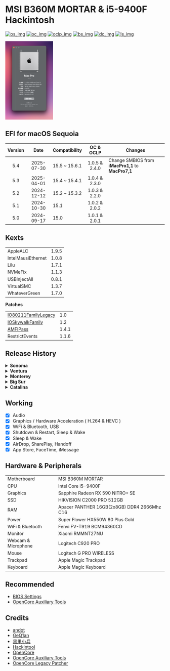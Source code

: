 <!---  Update the following   -->

[os_img]: https://img.shields.io/badge/macOS-15.6.1-6D67E4
[os_link]: https://developer.apple.com/documentation/macos-release-notes/macos-15_6-release-notes

[oc_img]: https://img.shields.io/badge/OpenCore-1.0.5-519872
[oc_link]: https://github.com/acidanthera/OpenCorePkg/releases/tag/1.0.5

[oclp_img]: https://img.shields.io/badge/OpenCore_Legacy_Patcher-2.4.0-blue
[oclp_link]: https://github.com/dortania/OpenCore-Legacy-Patcher/releases/tag/2.4.0

[bs_img]: https://img.shields.io/badge/BIOS-7B23v1D-yellow
[bs_link]: https://www.msi.com/Motherboard/B360M-MORTAR/support


[dc_img]: https://img.shields.io/badge/docs-%E4%B8%AD%E6%96%87-red
[dc_link]: https://zzzm.github.io/2020/07/24/hackintosh/

[ls_img]: https://img.shields.io/github/license/ZzzM/Hackintosh-MSI-B360M-MORTAR
[ls_link]: https://raw.githubusercontent.com/ZzzM/Hackintosh-MSI-B360M-MORTAR/master/LICENSE

<!---  Features  -->
<!--- 5.4: 1️⃣ Change iMacPro1,1 to MacPro7,1, 2️⃣ Change ACPI -->
<!--- 5.1: 1️⃣ Update config.plist, 2️⃣ Add RestrictEvents -->
<!--- 5.0: Upgrade BIOS from 7B23v1A to version 7B23v1D -->
<!--- 4.6.1: Use stable version of Kexts -->
# MSI B360M MORTAR & i5-9400F Hackintosh

[![os_img]][os_link]
[![oc_img]][oc_link]
[![oclp_img]][oclp_link]
[![bs_img]][bs_link]
[![dc_img]][dc_link]
[![ls_img]][ls_link]


<img src="Assets/sys.png" width="30%">

## EFI for macOS Sequoia

| Version  |  Date      | Compatibility     | OC & OCLP      | Changes         |
| :------: | :--------: | ----------------- | :------------: | --------------- |
| 5.4      | 2025-07-30 | 15.5 ~ 15.6.1     | 1.0.5 & 2.4.0  | Change SMBIOS from **iMacPro1,1** to **MacPro7,1** |
| 5.3      | 2025-04-01 | 15.4 ~ 15.4.1     | 1.0.4 & 2.3.0  |                 |
| 5.2      | 2024-12-12 | 15.2 ~ 15.3.2     | 1.0.3 & 2.2.0  |                 |
| 5.1      | 2024-10-30 | 15.1              | 1.0.2 & 2.0.2  |                 |
| 5.0      | 2024-09-17 | 15.0              | 1.0.1 & 2.0.1  |                 |


## Kexts

<table>
    <tr>
      <td>AppleALC</td>
      <td>1.9.5</td>
    </tr>
    <tr>
      <td>IntelMausiEthernet</td>
      <td>1.0.8</td>
    </tr>
    <tr>
      <td>Lilu</td>
      <td>1.7.1</td>
    </tr>
    <tr>
      <td>NVMeFix</td>
      <td>1.1.3</td>
    </tr>
    <tr>
      <td>USBInjectAll</td>
      <td>0.8.1</td>
    </tr>
    <tr>
      <td>VirtualSMC</td>
      <td>1.3.7</td>
    </tr>
    <tr>
      <td>WhateverGreen</td>
      <td>1.7.0</td>
    </tr>
</table>

**Patches**

<table>
    <tr>
      <td><a href='https://github.com/dortania/OpenCore-Legacy-Patcher/blob/main/payloads/Kexts/Wifi/IO80211FamilyLegacy-v1.0.0.zip'>IO80211FamilyLegacy</a></td>
      <td>1.0</td>
    </tr>
    <tr>
      <td><a href='https://github.com/dortania/OpenCore-Legacy-Patcher/blob/main/payloads/Kexts/Wifi/IOSkywalkFamily-v1.2.0.zip'>IOSkywalkFamily</a></td>
      <td>1.2</td>
    </tr>
    <tr>
      <td><a href='https://github.com/dortania/OpenCore-Legacy-Patcher/blob/main/payloads/Kexts/Acidanthera/AMFIPass-v1.4.1-RELEASE.zip'>AMFIPass</a></td>
      <td>1.4.1</td>
    </tr>
    <tr>
      <td>RestrictEvents</td>
      <td>1.1.6</td>
    </tr>
</table>

## Release History

<details>
<summary><b> Sonoma </b></summary>

| Version   | Date       | Compatibility  | OC & OCLP         |
| --------- | :--------: | -------------- | :---------------: | 
| 4.6.1     | 2024-08-08 | 14.6.1         |  1.0.1 & 1.5.0    | 
| 4.6       | 2024-07-31 | 14.6           |  1.0.0 & 1.5.0    |
| 4.5       | 2024-05-17 | 14.5           |  1.0.0 & 1.4.3    | 
| 4.4       | 2024-04-09 | 14.4 ~ 14.4.1  |  0.9.9 & 1.4.3    | 
| 4.3       | 2024-02-28 | 14.3 ~ 14.3.1  |  0.9.8 & 1.3.0    | 
| 4.2.1     | 2024-01-24 | 14.2.1 ~ 14.3  |  0.9.7 & 1.3.0    | 

</details>

<details>
<summary><b> Ventura </b></summary>

| Version   | Date       | Compatibility     | OpenCore |
| --------- | :--------: | ----------------- | :------: | 
| 3.6.3     | 2023-12-14 | 13.6.3            |  0.9.7   | 
| 3.6       | 2023-10-28 | 13.6 ~ 13.6.1     |  0.9.5   | 
| 3.5.1     | 2023-08-08 | 13.5 ~ 13.6       |  0.9.4   | 
| 3.5       | 2023-07-25 | 13.5              |  0.9.3   | 
| 3.4       | 2023-05-19 | 13.4 ~ 13.4.1 (c) |  0.9.2   | 
| 3.3       | 2023-03-28 | 13.3 ~ 13.3.1 (a) |  0.9.0   | 
| 3.2       | 2023-01-26 | 13.2 ~ 13.2.1     |  0.8.8   | 
| 3.1       | 2022-12-14 | 13.1              |  0.8.7   | 
| 3.0.1     | 2022-11-10 | 13.0.1            |  0.8.6   | 
| 3.0       | 2022-10-28 | 13.0              |  0.8.5   | 

</details>

<details>
<summary><b> Monterey </b></summary>

| Version   | Date       | Compatibility | OpenCore |  
| --------- | :--------: | ------------- | :------: |
| 2.6       | 2022-09-13 | 12.6 ~ 12.6.1 |  0.8.4   | 
| 2.5       | 2022-08-05 | 12.5 ~ 12.5.1 |  0.8.3   | 
| 2.4       | 2022-05-17 | 12.4          |  0.8.0   | 
| 2.3       | 2022-03-15 | 12.3 ~ 12.3.1 |  0.7.9   | 
| 2.2.1     | 2022-02-14 | 12.2.1        |  0.7.8   | 
| 2.2       | 2022-01-28 | 12.2          |  0.7.7   | 
| 2.1       | 2021-12-14 | 12.1          |  0.7.6   |
| 2.0.1     | 2021-11-02 | 12.0.1        |  0.7.5   | 

</details>


<details>
<summary><b> Big Sur </b></summary>

| Version   | Date       | Compatibility  | OpenCore | 
| --------- | :--------: | -------------- | :------: | 
| 1.9.1     | 2021-10-27 | 11.6.1         |  0.7.4   | 
| 1.9       | 2021-09-15 | 11.6           |  0.7.3   | 
| 1.8       | 2021-08-14 | 11.5.2         |  0.7.2   | 
| 1.7       | 2021-07-22 | 11.5.1         |  0.7.1   | 
| 1.6       | 2021-05-25 | 11.4           |  0.6.9   | 
| 1.5       | 2021-05-01 | 11.3.1         |  0.6.8   | 
| 1.4       | 2021-03-10 | 11.2.3         |  0.6.7   | 
| 1.3       | 2021-02-10 | 11.2.2         |  0.6.6   | 
| 1.2       | 2020-12-17 | 11.1           |  0.6.4   | 
| 1.1       | 2020-11-06 | 11.0.1         |  0.6.3   | 

</details>

<details>
<summary><b> Catalina </b></summary>

| Version | Date       | Compatibility   | OpenCore |
| ------- | :--------: | --------------- | :------: |
| 1.0     | 2020-07-23 | 10.15.7         |  0.6.0   |

</details>


## Working

- [x] Audio
- [x] Graphics / Hardware Acceleration ( H.264 & HEVC )
- [x] WiFi & Bluetooth, USB
- [x] Shutdown & Restart, Sleep & Wake
- [x] Sleep & Wake
- [x] AirDrop, SharePlay, Handoff
- [x] App Store, FaceTime, iMessage 

## Hardware & Peripherals

<table>
    <tr>
      <td>Motherboard</td>
      <td>MSI B360M MORTAR</td>
    </tr>
    <tr>
      <td>CPU</td>
      <td>Intel Core i5-9400F</td>
    </tr>
    <tr>
      <td>Graphics</td>
      <td>Sapphire Radeon RX 590 NITRO+ SE</td>
    </tr>
     <tr>
      <td>SSD</td>
      <td>HIKVISION C2000 PRO 512GB</td>
    </tr>
    <tr>
      <td>RAM</td>
      <td>Apacer PANTHER 16GB(2x8GB) DDR4 2666Mhz C16</td>
    </tr>
     <tr>
      <td>Power</td>
      <td>Super Flower HX550W 80 Plus Gold</td>
    </tr>
     <tr>
      <td>WiFi & Bluetooth	</td>
      <td>Fenvi FV-T919 BCM94360CD</td>
    </tr>
    <tr>
      <td>Monitor</td>
      <td>Xiaomi RMMNT27NU</td>
    </tr>
    <tr>
      <td>Webcam & Microphone</td>
      <td>Logitech C920 PRO</td>
    </tr>
    <tr>
      <td>Mouse</td>
      <td>Logitech G PRO WIRELESS</td>
    </tr>
    <tr>
      <td>Trackpad</td>
      <td>Apple Magic Trackpad</td>
    </tr>
    <tr>
      <td>Keyboard</td>
      <td>Apple Magic Keyboard </td>
    </tr>
</table>


## Recommended

- [BIOS Settings](https://github.com/GeQ1an/MSI-B360M-MORTAR-HACKINTOSH-OPENCORE-EFI/blob/master/README.en.md#bios-settings)
- [OpenCore Auxiliary Tools ](https://github.com/ic005k/QtOpenCoreConfig)

## Credits
- [andot](https://github.com/andot/MSI-B360M-MORTAR-IMACPRO-EFI)
- [GeQ1an](https://github.com/GeQ1an/MSI-B360M-MORTAR-HACKINTOSH-OPENCORE-EFI)
- [黑果小兵](https://blog.daliansky.net/)
- [Hackintool](https://github.com/benbaker76/Hackintool)
- [OpenCore](https://github.com/acidanthera/OpenCorePkg)
- [OpenCore Auxiliary Tools ](https://github.com/ic005k/QtOpenCoreConfig)
- [OpenCore Legacy Patcher](https://github.com/dortania/OpenCore-Legacy-Patcher)
